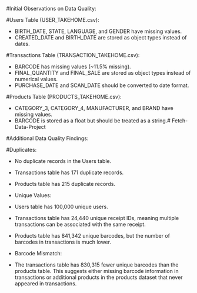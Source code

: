 #Initial Observations on Data Quality:

#Users Table (USER_TAKEHOME.csv):

-  BIRTH_DATE, STATE, LANGUAGE, and GENDER have missing values.
-  CREATED_DATE and BIRTH_DATE are stored as object types instead of dates.

#Transactions Table (TRANSACTION_TAKEHOME.csv):

-  BARCODE has missing values (~11.5% missing).
-  FINAL_QUANTITY and FINAL_SALE are stored as object types instead of numerical values.
-  PURCHASE_DATE and SCAN_DATE should be converted to date format.

#Products Table (PRODUCTS_TAKEHOME.csv):

-  CATEGORY_3, CATEGORY_4, MANUFACTURER, and BRAND have missing values.
-  BARCODE is stored as a float but should be treated as a string.# Fetch-Data-Project

#Additional Data Quality Findings:

#Duplicates:

-  No duplicate records in the Users table.
-  Transactions table has 171 duplicate records.
-  Products table has 215 duplicate records.
-  Unique Values:

-  Users table has 100,000 unique users.
-  Transactions table has 24,440 unique receipt IDs, meaning multiple transactions can be associated with the same receipt.
-  Products table has 841,342 unique barcodes, but the number of barcodes in transactions is much lower.
-  Barcode Mismatch:

-  The transactions table has 830,315 fewer unique barcodes than the products table. This suggests either missing barcode information in transactions or additional products in the products dataset that never appeared in transactions.
